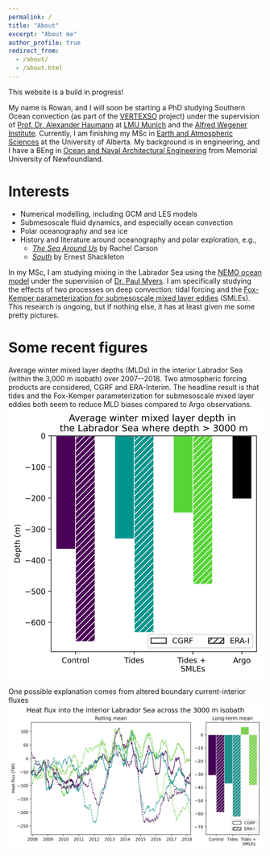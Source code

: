 ```yaml
---
permalink: /
title: "About"
excerpt: "About me"
author_profile: true
redirect_from: 
  - /about/
  - /about.html
---
```


This website is a build in progress!

My name is Rowan, and I will soon be starting a PhD studying Southern Ocean convection (as part of the [VERTEXSO](https://cordis.europa.eu/project/id/101041743) project) under the supervision of [Prof. Dr. Alexander Haumann](https://www.ahaumann.net) at [LMU Munich](https://www.en.geo.uni-muenchen.de/index.html) and the [Alfred Wegener Institute](https://www.awi.de). Currently, I am finishing my MSc in [Earth and Atmospheric Sciences](https://www.ualberta.ca/earth-sciences/index.html) at the University of Alberta. My background is in engineering, and I have a BEng in [Ocean and Naval Architectural Engineering](https://www.mun.ca/engineering/ona/) from Memorial University of Newfoundland. 

Interests
======
* Numerical modelling, including GCM and LES models
* Submesoscale fluid dynamics, and especially ocean convection
* Polar oceanography and sea ice
* History and literature around oceanography and polar exploration, e.g., 
  * [*The Sea Around Us*](https://en.wikipedia.org/wiki/The_Sea_Around_Us#:~:text=The%20Sea%20Around%20Us%20is,to%20the%20latest%20scientific%20probings.) by Rachel Carson
  * [*South*](https://en.wikipedia.org/wiki/South_(book)) by Ernest Shackleton

In my MSc, I am studying mixing in the Labrador Sea using the [NEMO ocean model](https://www.nemo-ocean.eu) under the supervision of [Dr. Paul Myers](https://apps.ualberta.ca/directory/person/pmyers). I am specifically studying the effects of two processes on deep convection: tidal forcing and the [Fox-Kemper parameterization for submesoscale mixed layer eddies](https://doi.org/10.1175/2007JPO3792.1) (SMLEs). This research is ongoing, but if nothing else, it has at least given me some pretty pictures.

Some recent figures
======

Average winter mixed layer depths (MLDs) in the interior Labrador Sea (within the 3,000 m isobath) over 2007--2018. Two atmospheric forcing products are considered, CGRF and ERA-Interim. The headline result is that tides and the Fox-Kemper parameterization for submesoscale mixed layer eddies both seem to reduce MLD biases compared to Argo observations. 
![Average winter MLD in the interior Lab Sea](/images/MLDs.png)

One possible explanation comes from altered boundary current-interior fluxes
![Heat flux into the interior Lab Sea](/images/heatFlux.png)

